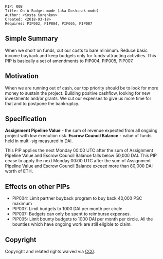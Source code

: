     PIP: 008
    Title: On-A-Budget mode (aka Doshirak mode)
    Author: <Kosta Korenkov>
    Created: <2018-03-18>
    Requires: PIP002, PIP004, PIP005, PIP007


## Simple Summary
When we short on funds, cut our costs to bare minimum. Reduce basic income buyback and keep budgets only for funds-attracting activities.
This PIP is basically a set of amendments to PIP004, PIP005, PIP007.

## Motivation
When we are running out of cash, our top priority should be to look for more money to sustain the project. Building positive cashflow, looking for new investments and/or grants. We cut our expenses to give us more time for that and to postpone the bankruptcy.

## Specification

**Assignment Pipeline Value** - the sum of revenue expected from all ongoing project with low execution risk.
**Escrow Council Balance** - value of funds held in multi-sig measured in DAI.

This PIP applies the next Monday 00:00 UTC after the sum of Assignment Pipeline Value and Escrow Council Balance falls below 50,000 DAI.
This PIP cease to apply the next Monday 00:00 UTC after the sum of Assignment Pipeline Value and Escrow Council Balance exceed more than 80,000 DAI worth of ETH.

## Effects on other PIPs
- PIP004: Limit partner buyback program to buy back 40,000 PSC maximum
- PIP007: Limit budgets to 1000 DAI per month per circle
- PIP007: Budgets can only be spent to reimburse expenses.
- PIP005: Limit bounty budgets to 1000 DAI per month per circle. All the bounties which have ongoing work are still eligible to claim.

## Copyright
Copyright and related rights waived via [CC0](https://creativecommons.org/publicdomain/zero/1.0/).
